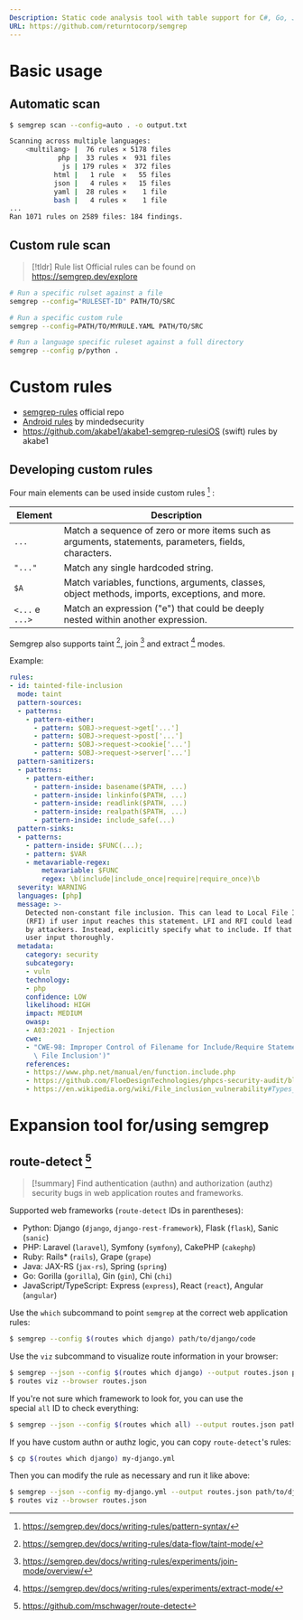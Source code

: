 ```yaml
---
Description: Static code analysis tool with table support for C#, Go, Java, JavaScript, JSON, Python, PHP, Ruby, and Scala. Experimental support for nineteen other languages
URL: https://github.com/returntocorp/semgrep
---
```


# Basic usage

## Automatic scan

```bash
$ semgrep scan --config=auto . -o output.txt

Scanning across multiple languages:
    <multilang> |  76 rules × 5178 files
            php |  33 rules ×  931 files
             js | 179 rules ×  372 files
           html |   1 rule  ×   55 files
           json |   4 rules ×   15 files
           yaml |  28 rules ×    1 file
           bash |   4 rules ×    1 file
...
Ran 1071 rules on 2589 files: 184 findings.
```

## Custom rule scan 

>[!tldr] Rule list
>Official rules can be found on https://semgrep.dev/explore

```bash
# Run a specific rulset against a file
semgrep --config="RULESET-ID" PATH/TO/SRC

# Run a specific custom rule
semgrep --config=PATH/TO/MYRULE.YAML PATH/TO/SRC

# Run a language specific ruleset against a full directory
semgrep --config p/python .
```

# Custom rules

- [semgrep-rules](https://github.com/semgrep/semgrep-rules/tree/develop) official repo
- [Android rules](https://github.com/mindedsecurity/semgrep-rules-android-security/tree/main/rules) by mindedsecurity
- https://github.com/akabe1/akabe1-semgrep-rulesiOS (swift) rules by akabe1

## Developing custom rules

Four main elements can be used inside custom rules [^pattern-syntax] :

[^pattern-syntax]: https://semgrep.dev/docs/writing-rules/pattern-syntax/

|Element|Description|
|---|---|
|`...`|Match a sequence of zero or more items such as arguments, statements, parameters, fields, characters.|
|`"..."`|Match any single hardcoded string.|
|`$A`|Match variables, functions, arguments, classes, object methods, imports, exceptions, and more.|
|`<...` e `...>`|Match an expression ("e") that could be deeply nested within another expression.|

Semgrep also supports taint [^taint], join [^join] and extract [^extract] modes. 

[^taint]: https://semgrep.dev/docs/writing-rules/data-flow/taint-mode/
[^join]: https://semgrep.dev/docs/writing-rules/experiments/join-mode/overview/
[^extract]: https://semgrep.dev/docs/writing-rules/experiments/extract-mode/

Example:
```yml title:"tainted-file-inclusion-for-opencart.yml"
rules:
- id: tainted-file-inclusion
  mode: taint
  pattern-sources:
  - patterns:
    - pattern-either:
      - pattern: $OBJ->request->get['...']
      - pattern: $OBJ->request->post['...']
      - pattern: $OBJ->request->cookie['...']
      - pattern: $OBJ->request->server['...']
  pattern-sanitizers:
  - patterns:
    - pattern-either:
      - pattern-inside: basename($PATH, ...)
      - pattern-inside: linkinfo($PATH, ...)
      - pattern-inside: readlink($PATH, ...)
      - pattern-inside: realpath($PATH, ...)
      - pattern-inside: include_safe(...)
  pattern-sinks:
  - patterns:
    - pattern-inside: $FUNC(...);
    - pattern: $VAR
    - metavariable-regex:
        metavariable: $FUNC
        regex: \b(include|include_once|require|require_once)\b
  severity: WARNING
  languages: [php]
  message: >-
    Detected non-constant file inclusion. This can lead to Local File Inclusion (LFI) or Remote File Inclusion
    (RFI) if user input reaches this statement. LFI and RFI could lead to sensitive files being obtained
    by attackers. Instead, explicitly specify what to include. If that is not a viable solution, validate
    user input thoroughly.
  metadata:
    category: security
    subcategory:
    - vuln
    technology:
    - php
    confidence: LOW
    likelihood: HIGH
    impact: MEDIUM
    owasp:
    - A03:2021 - Injection
    cwe:
    - "CWE-98: Improper Control of Filename for Include/Require Statement in PHP Program ('PHP Remote\
      \ File Inclusion')"
    references:
    - https://www.php.net/manual/en/function.include.php
    - https://github.com/FloeDesignTechnologies/phpcs-security-audit/blob/master/Security/Sniffs/BadFunctions/EasyRFISniff.php
    - https://en.wikipedia.org/wiki/File_inclusion_vulnerability#Types_of_Inclusion
```


# Expansion tool for/using semgrep

## route-detect [^1]

[^1]: https://github.com/mschwager/route-detect

>[!summary]
>Find authentication (authn) and authorization (authz) security bugs in web application routes and frameworks.

Supported web frameworks (`route-detect` IDs in parentheses):
- Python: Django (`django`, `django-rest-framework`), Flask (`flask`), Sanic (`sanic`)
- PHP: Laravel (`laravel`), Symfony (`symfony`), CakePHP (`cakephp`)
- Ruby: Rails* (`rails`), Grape (`grape`)
- Java: JAX-RS (`jax-rs`), Spring (`spring`)
- Go: Gorilla (`gorilla`), Gin (`gin`), Chi (`chi`)
- JavaScript/TypeScript: Express (`express`), React (`react`), Angular (`angular`)

Use the `which` subcommand to point `semgrep` at the correct web application rules:

```sh
$ semgrep --config $(routes which django) path/to/django/code
```

Use the `viz` subcommand to visualize route information in your browser:

```sh
$ semgrep --json --config $(routes which django) --output routes.json path/to/django/code
$ routes viz --browser routes.json
```

If you're not sure which framework to look for, you can use the special `all` ID to check everything:

```sh
$ semgrep --json --config $(routes which all) --output routes.json path/to/code
```

If you have custom authn or authz logic, you can copy `route-detect`'s rules:

```sh
$ cp $(routes which django) my-django.yml
```

Then you can modify the rule as necessary and run it like above:

```sh
$ semgrep --json --config my-django.yml --output routes.json path/to/django/code
$ routes viz --browser routes.json
```
